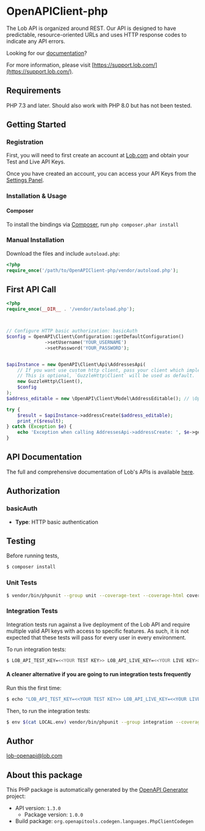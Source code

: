# OpenAPIClient-php

The Lob API is organized around REST. Our API is designed to have predictable, resource-oriented URLs and uses HTTP response codes to indicate any API errors. <p> Looking for our [documentation](https://docs.lob.com/)?


For more information, please visit [https://support.lob.com/](https://support.lob.com/).

## Requirements

PHP 7.3 and later.
Should also work with PHP 8.0 but has not been tested.

## Getting Started

### Registration

First, you will need to first create an account at [Lob.com](https://dashboard.lob.com/#/register) and obtain your Test and Live API Keys.

Once you have created an account, you can access your API Keys from the [Settings Panel](https://dashboard.lob.com/#/settings).

### Installation & Usage

#### Composer

To install the bindings via [Composer](https://getcomposer.org/), run `php composer.phar install`

### Manual Installation

Download the files and include `autoload.php`:

```php
<?php
require_once('/path/to/OpenAPIClient-php/vendor/autoload.php');
```

## First API Call

```php
<?php
require_once(__DIR__ . '/vendor/autoload.php');



// Configure HTTP basic authorization: basicAuth
$config = OpenAPI\Client\Configuration::getDefaultConfiguration()
              ->setUsername('YOUR_USERNAME')
              ->setPassword('YOUR_PASSWORD');


$apiInstance = new OpenAPI\Client\Api\AddressesApi(
    // If you want use custom http client, pass your client which implements `GuzzleHttp\ClientInterface`.
    // This is optional, `GuzzleHttp\Client` will be used as default.
    new GuzzleHttp\Client(),
    $config
);
$address_editable = new \OpenAPI\Client\Model\AddressEditable(); // \OpenAPI\Client\Model\AddressEditable

try {
    $result = $apiInstance->addressCreate($address_editable);
    print_r($result);
} catch (Exception $e) {
    echo 'Exception when calling AddressesApi->addressCreate: ', $e->getMessage(), PHP_EOL;
}

```

## API Documentation

The full and comprehensive documentation of Lob's APIs is available [here](https://docs.lob.com/).

## Authorization

### basicAuth

- **Type**: HTTP basic authentication

## Testing

Before running tests,
```bash
$ composer install
```

### Unit Tests

```bash
$ vendor/bin/phpunit --group unit --coverage-text --coverage-html coverage/html
```

### Integration Tests

Integration tests run against a live deployment of the Lob API and require multiple valid API keys with access to specific features. As such, it is not expected that these tests will pass for every user in every environment.

To run integration tests:

```bash
$ LOB_API_TEST_KEY=<<YOUR TEST KEY>> LOB_API_LIVE_KEY=<<YOUR LIVE KEY>> vendor/bin/phpunit --group integration --coverage-text --coverage-html coverage/html
```

#### A cleaner alternative if you are going to run integration tests frequently

Run this the first time:

```bash
$ echo "LOB_API_TEST_KEY=<<YOUR TEST KEY>> LOB_API_LIVE_KEY=<<YOUR LIVE KEY>>" > LOCAL.env
```

Then, to run the integration tests:

```bash
$ env $(cat LOCAL.env) vendor/bin/phpunit --group integration --coverage-text --coverage-html coverage/html
```
## Author

lob-openapi@lob.com

## About this package

This PHP package is automatically generated by the [OpenAPI Generator](https://openapi-generator.tech) project:

- API version: `1.3.0`
    - Package version: `1.0.0`
- Build package: `org.openapitools.codegen.languages.PhpClientCodegen`
